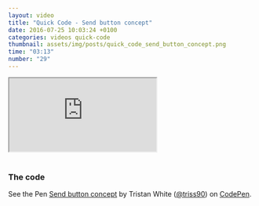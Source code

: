 ```yaml
---
layout: video
title: "Quick Code - Send button concept"
date: 2016-07-25 10:03:24 +0100
categories: videos quick-code
thumbnail: assets/img/posts/quick_code_send_button_concept.png
time: "03:13"
number: "29"
---
```


<div class="responsive-video">
   <iframe src="https://www.youtube.com/embed/B3t1G6hIXcI"></iframe>
</div>

<br>

### The code

<p data-height="300" data-theme-id="16012" data-slug-hash="NNVWvx" data-default-tab="result" data-user="triss90" data-embed-version="2" class="codepen">See the Pen <a href="http://codepen.io/triss90/pen/NNVWvx/">Send button concept</a> by Tristan  White (<a href="http://codepen.io/triss90">@triss90</a>) on <a href="http://codepen.io">CodePen</a>.</p>
<script async src="//assets.codepen.io/assets/embed/ei.js"></script>
